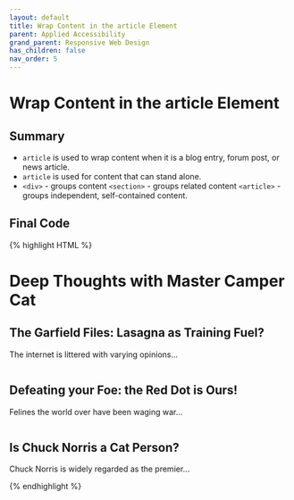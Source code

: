 ```yaml
---
layout: default
title: Wrap Content in the article Element
parent: Applied Accessibility
grand_parent: Responsive Web Design
has_children: false
nav_order: 5
---
```

# Wrap Content in the article Element
## Summary
- `article` is used to wrap content when it is a blog entry, forum post, or news article.
- `article` is used for content that can stand alone.
- `<div>` - groups content `<section>` - groups related content `<article>` - groups independent, self-contained content.

## Final Code

{% highlight HTML %}
<h1>Deep Thoughts with Master Camper Cat</h1>
<main>
  <article>
    <h2>The Garfield Files: Lasagna as Training Fuel?</h2>
    <p>The internet is littered with varying opinions...</p>
  </div>

  <img src="samuraiSwords.jpeg" alt="">

  <article>
    <h2>Defeating your Foe: the Red Dot is Ours!</h2>
    <p>Felines the world over have been waging war...</p>
  </article>

  <img src="samuraiSwords.jpeg" alt="">

  <article>
    <h2>Is Chuck Norris a Cat Person?</h2>
    <p>Chuck Norris is widely regarded as the premier...</p>
  </article>
</main>
{% endhighlight %}